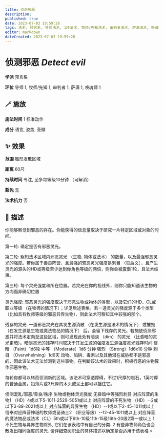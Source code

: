 ```yaml
---
title: 侦测邪恶
description: 
published: true
date: 2023-07-03 19:59:28
tags: 法术, 预言系, 导师法术, 1环法术, 牧师/先知法术, 审判者法术, 萨满法术, 唤魂师法术
editor: markdown
dateCreated: 2023-07-03 19:59:28
---
```


# **侦测邪恶** *Detect evil*

**学派** 预言系 

**环位** 导师 1, 牧师/先知 1, 审判者 1, 萨满 1, 唤魂师 1

## 🪄 施放

**施法时间** 1 标准动作

**成分** 语言, 姿势, 圣徽

## ✨ 效果  

**范围** 锥形发散区域

**距离** 60尺  

**持续时间** 专注, 至多每等级10分钟 （可解消） 

**豁免** 无

**法术抗力** 否

## 📖 描述

你能够察觉到邪恶的存在。你能获得的信息量取决于研究一片特定区域或对象的时间。

第一轮: 确定是否有邪恶灵光。

第二轮: 察知法术区域内邪恶灵光 （生物, 物体或法术） 的数量，以及最强邪恶灵光的强度。若你属于善良阵营，且最强的邪恶灵光强度是刺目 （见后文），且产生灵光的源头的HD或等级至少达到你角色等级的两倍，则你会被震慑1轮，且法术结束。

第三轮: 每个灵光强度和所在位置。若灵光在你的视线外，则你只能知道该生物的方向而非确切位置

灵光强度: 邪恶灵光的强度取决于邪恶生物或物体的类型，以及它们的HD、CL或职业等级 （在牧师的情况下）；详见后述表格。若一道灵光的强度源于多个类型 （比如具有牧师等级的邪恶异界生物），则此法术可察知其中较强的那个。

残存的灵光: 一道邪恶灵光在其发生源消散 （在发生源是法术的情况下） 或摧毁 （在发生源是生物或魔法物品的情况下） 后，会留下残存的灵光。若施放侦测邪恶并将法术定向至这些区域，则可发现此处有暗淡 （dim） 的灵光 （比昏暗的灵光更暗）。暗淡灵光的残存时间取决于其发生源的强度发生源强度灵光残存时间 昏暗 （Faint）1d6轮 中等 （Moderate）1d6 分钟 强烈 （Strong）1d6x10 分钟 刺目 （Overwhelming）1d6天  动物、陷阱、毒素以及其他潜在威胁都不是邪恶的，因此该法术无法侦测到这些事物。在判断该法术的效果时，积极行恶的生物算作邪恶生物。

 每轮你都可以转而侦测新的区域。该法术可穿透障碍，不过1尺厚的岩石，1英吋厚的普通金属，铅薄片或3尺厚的木头或泥土都可以挡住它。

侦测混乱/邪恶/善良/秩序 生物或物体灵光强度 无昏暗中等强烈刺目 对应阵营的生物1 （HD）4或以下5-1011-2526-5051或以上 对应阵营的不死生物 （HD）--2或以下3-89-2021或以上  对应阵营的异界生物 （HD）--1或以下2-45-1011或以上 信奉对应阵营神祇的牧师或圣骑士2 （职业等级）--12-45-1011或以上  对应阵营的魔法物品或法术（CL）5th或以下6th-10级11th-15级16th-20级2第一或以上 1 不死生物与异界生物除外, 它们在该表格中有自己的分类. 2 有些非牧师角色也会散发出相同强度的灵光. 请详细查阅职业的具体描述以确定是否适用于该表格.>
    